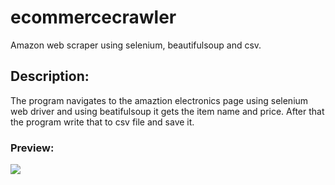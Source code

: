 # ecommercecrawler

Amazon web scraper using selenium, beautifulsoup and csv.

## Description:

The program navigates to the amaztion electronics page using selenium web driver and using beatifulsoup it gets the item name and price. After that the program write that to csv file and save it.

### Preview:

<img src="https://user-images.githubusercontent.com/91461938/192419137-66fa3fb2-2552-4320-a18a-b3326d059786.gif">

